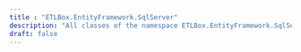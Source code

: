 ```yaml
---
title : "ETLBox.EntityFramework.SqlServer"
description: "All classes of the namespace ETLBox.EntityFramework.SqlServer"
draft: false
---
```

